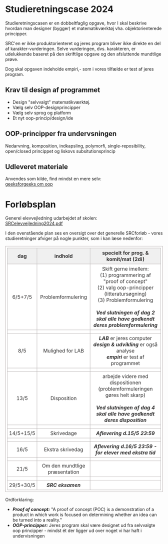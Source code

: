 # Studieretningscase 2024

Studieretningscasen er en dobbeltfaglig opgave, hvor I skal beskrive hvordan man designer (bygger) et matematikværktøj vha. objektorienterede principper.  

SRC'en er ikke produktorienteret og jeres program bliver ikke direkte en del af karakter-vurderingen.
Selve vurderingen, dvs. karakteren, er udelukkende baseret på den skriftlige opgave og den afsluttende mundtlige prøve.  

Dog skal opgaven indeholde empiri,- som i vores tilfælde er test af jeres program.      


## Krav til design af programmet

- Design "selvvalgt" matematikværktøj.     
- Vælg selv OOP-designprincipper
- Vælg selv sprog og platform 
- Et nyt oop-princip/design/ide

## OOP-principper fra undervsningen
Nedarvning, komposition, indkapsling, polymorfi, single-reposibility, open/closed princippet og liskovs subsitutionsprincip

## Udleveret materiale

Anvendes som kilde, find mindst en mere selv:   
[geeksforgeeks om oop](https://www.geeksforgeeks.org/best-practices-of-object-oriented-programming-oop/)

# Forløbsplan

Generel elevvejledning udarbejdet af skolen:   
[SRCelevvejledning2024.pdf](SRCelevvejledning2024.pdf)

I den ovenstående plan ses en oversigt over det generelle SRCforløb - vores studieretninger afviger på nogle punkter, som i kan læse nedenfor:

<html>
<head>
	<style>
		table {
			border:1px solid #b3adad;
			border-collapse:collapse;
			padding:5px;
		}
		table th {
			border:1px solid #b3adad;
			padding:5px;
			background: #f0f0f0;
			color: #313030;
		}
		table td {
			border:1px solid #b3adad;
			text-align:center;
			padding:5px;
			background: #ffffff;
			color: #313030;
		}
	</style>
</head>
</html>

| dag       | indhold                                | specielt for prog. & komit/mat (2di)                                          |
|-----------|----------------------------------------|-------------------------------------------------------------------------------|
| 6/5+7/5   | Problemformulering                     | Skift gerne imellem: <br> (1) programmering af "proof of concept" <br> (2) valg oop-principper (litteratursøgning) <br> (3) Problemformulering <br><br> ***Ved slutningen af dag 2 skal alle have godkendt deres problemformulering*** |
|           |                                        |                                                                               |
| 8/5       | Mulighed for LAB                       | ***LAB*** er jeres computer <br> ***design & udvikling*** er også analyse <br> ***empiri*** er test af programmet |
|           |                                        |                                                                               |
| 13/5      | Disposition                            | arbejde videre med dispositionen (problemformuleringen gøres helt skarp) <br><br> ***Ved slutningen af dag 4 skal alle have godkendt deres disposition*** |
|           |                                        |                                                                               |
| 14/5+15/5 | Skrivedage                             | ***Aflevering d.15/5 23:59***                                                 |
|           |                                        |                                                                               |
| 16/5      | Ekstra skrivedag                       | ***Aflevering d.16/5 23:59 - for elever med ekstra tid***                     |
|           |                                        |                                                                               |
| 21/5      | Om den mundtlige præsentation          |                                                                               |
|           |                                        |                                                                               |
| 29/5+30/5 | ***SRC eksamen***                      |                                                                               | 


Ordforklaring:
- ***Proof of concept:*** "A proof of concept (POC) is a demonstration of a product in which work is focused on determining whether an idea can be turned into a reality."
- ***OOP-principper:*** Jeres program skal være designet ud fra selvvalgte oop principper - mindst ét der ligger ud over noget vi har haft i undervisningen 

